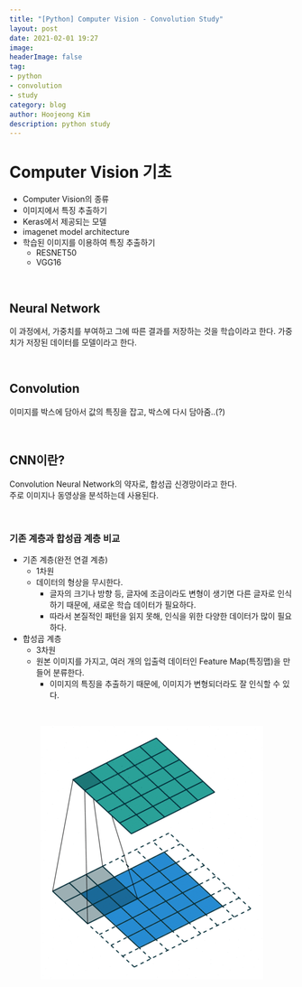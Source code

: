 ```yaml
---
title: "[Python] Computer Vision - Convolution Study"
layout: post
date: 2021-02-01 19:27
image: 
headerImage: false
tag:
- python
- convolution
- study
category: blog
author: Hoojeong Kim
description: python study
---
```

# Computer Vision 기초

- Computer Vision의 종류
- 이미지에서 특징 추출하기
- Keras에서 제공되는 모델
- imagenet model architecture
- 학습된 이미지를 이용하여 특징 추출하기
  - RESNET50
  - VGG16

<br>

## Neural Network  
이 과정에서, 가중치를 부여하고 그에 따른 결과를 저장하는 것을 학습이라고 한다.
가중치가 저장된 데이터를 모델이라고 한다.

<br>

## Convolution
이미지를 박스에 담아서 값의 특징을 잡고, 박스에 다시 담아줌..(?)  

<br>

## CNN이란?
  Convolution Neural Network의 약자로, 합성곱 신경망이라고 한다.  
   주로 이미지나 동영상을 분석하는데 사용된다.

<br>

### __기존 계층과 합성곱 계층 비교__
 - 기존 계층(완전 연결 계층)
   - 1차원
   - 데이터의 형상을 무시한다.  
      - 글자의 크기나 방향 등, 글자에 조금이라도 변형이 생기면 다른 글자로 인식하기 때문에, 새로운 학습 데이터가 필요하다.  
      - 따라서 본질적인 패턴을 읽지 못해, 인식을 위한 다양한 데이터가 많이 필요하다.
 - 합성곱 계층
   - 3차원
   - 원본 이미지를 가지고, 여러 개의 입출력 데이터인 Feature Map(특징맵)을 만들어 분류한다. 
      - 이미지의 특징을 추출하기 때문에, 이미지가 변형되더라도 잘 인식할 수 있다.
<br>
<p align="center">
  <img src="../assets/post_source/convolution.gif">
</p>